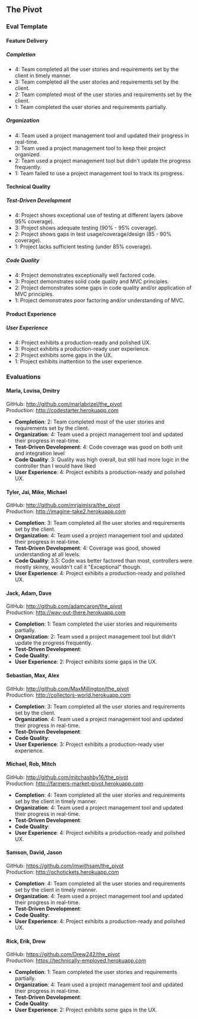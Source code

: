 ## The Pivot

### Eval Template

#### Feature Delivery

##### Completion

* 4: Team completed all the user stories and requirements set by the client in timely manner.
* 3: Team completed all the user stories and requirements set by the client.
* 2: Team completed most of the user stories and requirements set by the client.
* 1: Team completed the user stories and requirements partially.

##### Organization

* 4: Team used a project management tool and updated their progress in real-time.
* 3: Team used a project management tool to keep their project organized.
* 2: Team used a project management tool but didn't update the progress frequently.
* 1: Team failed to use a project management tool to track its progress.

#### Technical Quality

##### Test-Driven Development

* 4: Project shows exceptional use of testing at different layers (above 95% coverage).
* 3: Project shows adequate testing (90% - 95% coverage).
* 2: Project shows gaps in test usage/coverage/design (85 - 90% coverage).
* 1: Project lacks sufficient testing (under 85% coverage).

##### Code Quality

* 4: Project demonstrates exceptionally well factored code.
* 3: Project demonstrates solid code quality and MVC principles.
* 2: Project demonstrates some gaps in code quality and/or application of MVC principles.
* 1: Project demonstrates poor factoring and/or understanding of MVC.

#### Product Experience

##### User Experience

* 4: Project exhibits a production-ready and polished UX.
* 3: Project exhibits a production-ready user experience.
* 2: Project exhibits some gaps in the UX.
* 1: Project exhibits inattention to the user experience.

### Evaluations

#### Marla, Lovisa, Dmitry

GitHub: http://github.com/marlabrizel/the_pivot<br>
Production: http://codestarter.herokuapp.com

* **Completion**: 2: Team completed most of the user stories and requirements set by the client.
* **Organization**: 4: Team used a project management tool and updated their progress in real-time.
* **Test-Driven Development**: 4: Code coverage was good on both unit and integration level
* **Code Quality**: 3: Quality was high overall, but still had more logic in the controller than I would have liked
* **User Experience**: 4: Project exhibits a production-ready and polished UX.

#### Tyler, Jai, Mike, Michael

GitHub: http://github.com/mrjaimisra/the_pivot<br>
Production: http://imagine-take2.herokuapp.com

* **Completion**: 3: Team completed all the user stories and requirements set by the client.
* **Organization**: 4: Team used a project management tool and updated their progress in real-time.
* **Test-Driven Development**: 4: Coverage was good, showed understanding at all levels.
* **Code Quality**: 3.5: Code was better factored than most, controllers were mostly skinny, wouldn't call it "Exceptional" though.
* **User Experience**: 4: Project exhibits a production-ready and polished UX.

#### Jack, Adam, Dave

GitHub: http://github.com/adamcaron/the_pivot<br>
Production: http://way-out-there.herokuapp.com

* **Completion**: 1: Team completed the user stories and requirements partially.
* **Organization**: 2: Team used a project management tool but didn't update the progress frequently.
* **Test-Driven Development**:
* **Code Quality**:
* **User Experience**: 2: Project exhibits some gaps in the UX.

#### Sebastian, Max, Alex

GitHub: http://github.com/MaxMillington/the_pivot<br>
Production: http://collectors-world.herokuapp.com

* **Completion**: 3: Team completed all the user stories and requirements set by the client.
* **Organization**: 4: Team used a project management tool and updated their progress in real-time.
* **Test-Driven Development**:
* **Code Quality**:
* **User Experience**: 3: Project exhibits a production-ready user experience.

#### Michael, Rob, Mitch

GitHub: http://github.com/mitchashby16/the_pivot<br>
Production: http://farmers-market-pivot.herokuapp.com

* **Completion**: 4: Team completed all the user stories and requirements set by the client in timely manner.
* **Organization**: 4: Team used a project management tool and updated their progress in real-time.
* **Test-Driven Development**:
* **Code Quality**:
* **User Experience**: 4: Project exhibits a production-ready and polished UX.

#### Samson, David, Jason

GitHub: https://github.com/imwithsam/the_pivot<br>
Production: http://ochotickets.herokuapp.com

* **Completion**: 4: Team completed all the user stories and requirements set by the client in timely manner.
* **Organization**: 4: Team used a project management tool and updated their progress in real-time.
* **Test-Driven Development**:
* **Code Quality**:
* **User Experience**: 4: Project exhibits a production-ready and polished UX.

#### Rick, Erik, Drew

GitHub: https://github.com/Drew242/the_pivot<br>
Production: https://technically-employed.herokuapp.com

* **Completion**: 1: Team completed the user stories and requirements partially.
* **Organization**: 4: Team used a project management tool and updated their progress in real-time.
* **Test-Driven Development**:
* **Code Quality**:
* **User Experience**: 2: Project exhibits some gaps in the UX.
